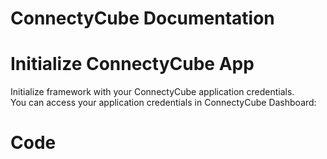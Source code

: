 # ConnectyCube Documentation

# Initialize ConnectyCube App
Initialize framework with your ConnectyCube application credentials. <br /> 
You can access your application credentials in ConnectyCube Dashboard:

# Code
